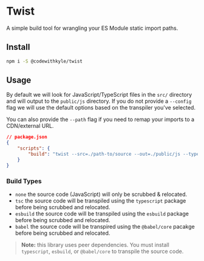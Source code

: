 # Twist

A simple build tool for wrangling your ES Module static import paths.

## Install

```bash
npm i -S @codewithkyle/twist
```

## Usage

By default we will look for JavaScript/TypeScript files in the `src/` directory and will output to the `public/js` directory. If you do not provide a `--config` flag we will use the default options based on the transpiler you've selected.

You can also provide the `--path` flag if you need to remap your imports to a CDN/external URL.

```json
// package.json
{
    "scripts": {
        "build": "twist --src=./path-to/source --out=./public/js --type=esbuild --config=./esbuild.config.js --path='https://cdn.example.com/'"
    }
}
```

### Build Types

-   `none` the source code (JavaScript) will only be scrubbed & relocated.
-   `tsc` the source code will be transpiled using the `typescript` package before being scrubbed and relocated.
-   `esbuild` the source code will be transpiled using the `esbuild` package before being scrubbed and relocated.
-   `babel` the source code will be transpired using the `@babel/core` pacakge before being scrubbed and relocated.

> **Note:** this library uses peer dependencies. You must install `typescript`, `esbuild`, or `@babel/core` to transpile the source code.
